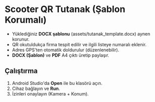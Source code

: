 # Scooter QR Tutanak (Şablon Korumalı)

- Yüklediğiniz **DOCX şablonu** (assets/tutanak_template.docx) aynen korunur.
- QR okutuldukça firma tespit edilir ve ilgili listeye numaralı eklenir.
- Adres GPS'ten otomatik doldurulur (düzenlenebilir).
- **DOCX (Şablon)** ve **PDF** A4 çıktı üretip paylaşır.

## Çalıştırma
1) Android Studio'da **Open** ile bu klasörü açın.
2) Cihaz bağlayın ve **Run**.
3) İzinleri onaylayın (Kamera + Konum).
